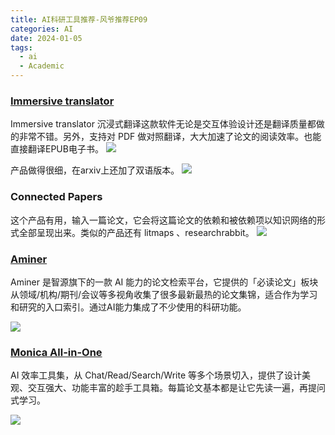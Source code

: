 ```yaml
---
title: AI科研工具推荐-风爷推荐EP09
categories: AI
date: 2024-01-05
tags:
  - ai
  - Academic
---
```

### [Immersive translator](https://immersivetranslate.com/)
Immersive translator 沉浸式翻译这款软件无论是交互体验设计还是翻译质量都做的非常不错。另外，支持对 PDF 做对照翻译，大大加速了论文的阅读效率。也能直接翻译EPUB电子书。
![](https://s.draftai.cn/vent/202401051224355.png)

产品做得很细，在arxiv上还加了双语版本。
![](https://s.draftai.cn/vent/202401051220383.png)

### Connected Papers 

这个产品有用，输入一篇论文，它会将这篇论文的依赖和被依赖项以知识网络的形式全部呈现出来。类似的产品还有 litmaps 、researchrabbit。
![](https://s.draftai.cn/vent/202401051226774.png)

### [Aminer](https://www.aminer.cn/)

Aminer 是智源旗下的一款 AI 能力的论文检索平台，它提供的「必读论文」板块从领域/机构/期刊/会议等多视角收集了很多最新最热的论文集锦，适合作为学习和研究的入口索引。通过AI能力集成了不少使用的科研功能。

![](https://s.draftai.cn/vent/202401051227382.png)

### [Monica All-in-One ](https://monica.im/)
AI 效率工具集，从 Chat/Read/Search/Write 等多个场景切入，提供了设计美观、交互强大、功能丰富的趁手工具箱。每篇论文基本都是让它先读一遍，再提问式学习。

![](https://s.draftai.cn/vent/202401051229236.png)


